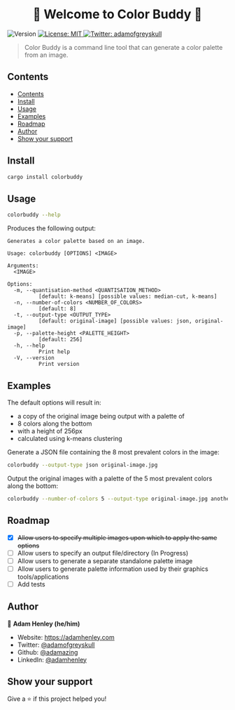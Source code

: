 <h1 align="center">🎨 Welcome to Color Buddy 🎨</h1>
<p>
  <img alt="Version" src="https://img.shields.io/badge/version-0.1.4-blue.svg?cacheSeconds=2592000" />
  <a href="#" target="_blank">
    <img alt="License: MIT" src="https://img.shields.io/badge/License-MIT-yellow.svg" />
  </a>
  <a href="https://twitter.com/adamofgreyskull" target="_blank">
    <img alt="Twitter: adamofgreyskull" src="https://img.shields.io/twitter/follow/adamofgreyskull.svg?style=social" />
  </a>
</p>

> Color Buddy is a command line tool that can generate a color palette from an image.

## Contents

<!--toc:start-->
- [Contents](#contents)
- [Install](#install)
- [Usage](#usage)
- [Examples](#examples)
- [Roadmap](#roadmap)
- [Author](#author)
- [Show your support](#show-your-support)
<!--toc:end-->

## Install

```sh
cargo install colorbuddy
```

## Usage

```sh
colorbuddy --help
```

Produces the following output:
```
Generates a color palette based on an image.

Usage: colorbuddy [OPTIONS] <IMAGE>

Arguments:
  <IMAGE>

Options:
  -m, --quantisation-method <QUANTISATION_METHOD>
          [default: k-means] [possible values: median-cut, k-means]
  -n, --number-of-colors <NUMBER_OF_COLORS>
          [default: 8]
  -t, --output-type <OUTPUT_TYPE>
          [default: original-image] [possible values: json, original-image]
  -p, --palette-height <PALETTE_HEIGHT>
          [default: 256]
  -h, --help
          Print help
  -V, --version
          Print version
```

## Examples

The default options will result in:
  - a copy of the original image being output with a palette of
  - 8 colors along the bottom
  - with a height of 256px
  - calculated using k-means clustering

Generate a JSON file containing the 8 most prevalent colors in the image:
```sh
colorbuddy --output-type json original-image.jpg
```

Output the original images with a palette of the 5 most prevalent colors along the bottom:
```sh
colorbuddy --number-of-colors 5 --output-type original-image.jpg another-image.jpg
```

## Roadmap

- [x] ~~Allow users to specify multiple images upon which to apply the same options~~
- [ ] Allow users to specify an output file/directory (In Progress)
- [ ] Allow users to generate a separate standalone palette image
- [ ] Allow users to generate palette information used by their graphics tools/applications
- [ ] Add tests

## Author

👨 **Adam Henley (he/him)**

* Website: https://adamhenley.com
* Twitter: [@adamofgreyskull](https://twitter.com/adamofgreyskull)
* Github: [@adamazing](https://github.com/adamazing)
* LinkedIn: [@adamhenley](https://linkedin.com/in/adamhenley)

## Show your support

Give a ⭐️ if this project helped you!

